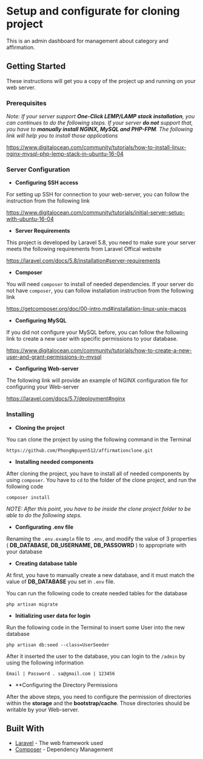 # Setup and configurate for cloning project

This is an admin dashboard for management about category and affirmation. 

## Getting Started

These instructions will get you a copy of the project up and running on your web server.

### Prerequisites

*Note: If your server support **One-Click LEMP/LAMP stack installation**, you can continues to do the following steps. If your server **do not** support that, you have to **manually install NGINX, MySQL and PHP-FPM**. The following link will help you to install those applications*

https://www.digitalocean.com/community/tutorials/how-to-install-linux-nginx-mysql-php-lemp-stack-in-ubuntu-16-04

### Server Configuration

* **Configuring SSH access**

For setting up SSH for connection to your web-server, you can follow the instruction from the following link

https://www.digitalocean.com/community/tutorials/initial-server-setup-with-ubuntu-16-04

* **Server Requirements**

This project is developed by Laravel 5.8, you need to make sure your server meets the following requirements from Laravel Offical website

https://laravel.com/docs/5.8/installation#server-requirements

* **Composer**

You will need `composer` to install of needed dependencies. If your server do not have `composer`, you can follow installation instruction from the following link

https://getcomposer.org/doc/00-intro.md#installation-linux-unix-macos

* **Configuring MySQL**

If you did not configure your MySQL before, you can follow the following link to create a new user with specific permissions to your database.

https://www.digitalocean.com/community/tutorials/how-to-create-a-new-user-and-grant-permissions-in-mysql

* **Configuring Web-server**

The following link will provide an example of NGINX configuration file for configuring your Web-server

https://laravel.com/docs/5.7/deployment#nginx
 
### Installing

* **Cloning the project**

 You can clone the project by using the following command in the Terminal

  `https://github.com/PhongNguyen512/affirmationclone.git`

* **Installing needed components** 

After cloning the project, you have to install all of needed components by using `composer`. You have to `cd` to the folder of the clone project, and run the following code

  `composer install`
  
*NOTE: After this point, you have to be inside the clone project folder to be able to do the following steps.*

* **Configurating .env file** 

Renaming the `.env.example` file to `.env`, and modify the value of 3 properties ( **DB_DATABASE, DB_USERNAME, DB_PASSOWRD** ) to appropriate with your database

* **Creating database table**

At first, you have to manually create a new database, and it must match the value of **DB_DATABASE** you set in `.env` file.

You can run the following code to create needed tables for the database

`php artisan migrate`

* **Initializing user data for login**

Run the following code in the Terminal to insert some User into the new database

``php artisan db:seed --class=UserSeeder``

After it inserted the user to the database, you can login to the `/admin` by using the following information
```
Email | Password . sa@gmail.com | 123456
```
* **Configuring the Directory Permissions

After the above steps, you need to configure the permission of directories within the **storage** and the **bootstrap/cache**. Those directories should be writable by your Web-server.


## Built With

* [Laravel](https://laravel.com/docs/5.8) - The web framework used
* [Composer](https://getcomposer.org/) - Dependency Management
